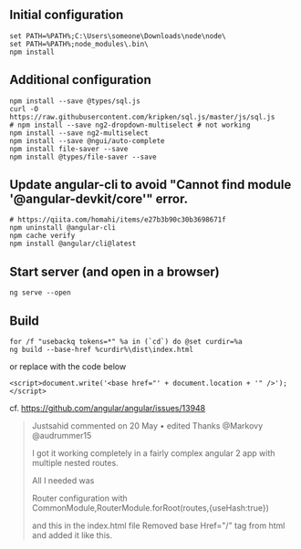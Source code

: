 ## Initial configuration
    set PATH=%PATH%;C:\Users\someone\Downloads\node\node\
    set PATH=%PATH%;node_modules\.bin\
    npm install

## Additional configuration
    npm install --save @types/sql.js
    curl -O https://raw.githubusercontent.com/kripken/sql.js/master/js/sql.js
    # npm install --save ng2-dropdown-multiselect # not working
    npm install --save ng2-multiselect
    npm install --save @ngui/auto-complete
    npm install file-saver --save
    npm install @types/file-saver --save

## Update angular-cli to avoid "Cannot find module '@angular-devkit/core'" error.
    # https://qiita.com/homahi/items/e27b3b90c30b3698671f
    npm uninstall @angular-cli
    npm cache verify
    npm install @angular/cli@latest

## Start server (and open in a browser)
    ng serve --open

## Build
    for /f "usebackq tokens=*" %a in (`cd`) do @set curdir=%a
    ng build --base-href %curdir%\dist\index.html

or replace <base href="..."> with the code below

    <script>document.write('<base href="' + document.location + '" />');</script>

cf. https://github.com/angular/angular/issues/13948

> Justsahid commented on 20 May •  edited 
> Thanks @Markovy @audrummer15
> 
> I got it working completely in a fairly complex angular 2 app with multiple nested routes.
> 
> All I needed was
> 
> Router configuration with
> CommonModule,RouterModule.forRoot(routes,{useHash:true})
> 
> and this in the index.html file
> Removed base Href="/" tag from html and added it like this.
> <script>document.write('<base href="' + document.location + '" />');</script>
